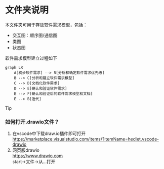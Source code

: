# 文件夹说明
本文件夹可用于存放软件需求模型，包括：
+ 交互图：顺序图/通信图
+ 类图
+ 状态图  

软件需求模型建立过程如下  

```mermaid
graph LR
    A[初步软件需求] --> B[分析和确定软件需求优先级]
    B --> C[分析和建立软件需求模型]
    C --> D[文档化软件需求]
    D --> E[确认和验证软件需求]
    E --> F[确认和验证后的软件需求模型和文档]
    E --> B[迭代]
```

>[!TIP]
> ### 如何打开.drawio文件？
> 1. 在vscode中下载draw.io插件即可打开  
> https://marketplace.visualstudio.com/items/?itemName=hediet.vscode-drawio
> 2. 网页版drawio  
> https://www.drawio.com  
> start->文件->从...打开
